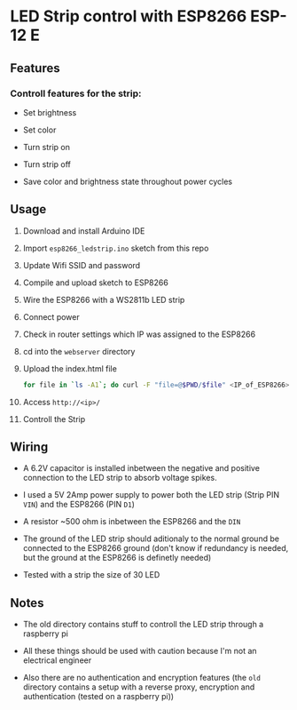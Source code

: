 # LED Strip control with ESP8266 ESP-12 E

## Features 

### Controll features for the strip:

* Set brightness

* Set color

* Turn strip on

* Turn strip off

* Save color and brightness state throughout power cycles

## Usage

1. Download and install Arduino IDE

2. Import `esp8266_ledstrip.ino` sketch from this repo

3. Update Wifi SSID and password

3. Compile and upload sketch to ESP8266

5. Wire the ESP8266 with a WS2811b LED strip

6. Connect power

7. Check in router settings which IP was assigned to the ESP8266

8. cd into the `webserver` directory

9. Upload the index.html file

	```bash
	for file in `ls -A1`; do curl -F "file=@$PWD/$file" <IP_of_ESP8266>/edit; done
	```

10. Access `http://<ip>/`

11. Controll the Strip

## Wiring

* A 6.2V capacitor is installed inbetween the negative and positive connection to the LED strip to absorb voltage spikes.


* I used a 5V 2Amp power supply to power both the LED strip (Strip PIN `VIN`)
 and the ESP8266 (PIN `D1`)
* A resistor ~500 ohm is inbetween the ESP8266 and the `DIN`

* The ground of the LED strip should aditionaly to the normal ground be connected to the ESP8266 ground (don't know if redundancy is needed, but the ground at the ESP8266 is definetly needed)

* Tested with a strip the size of 30 LED

## Notes

* The old directory contains stuff to controll the LED strip through a raspberry pi

* All these things should be used with caution because I'm not an electrical engineer

* Also there are no authentication and encryption features (the `old` directory contains a setup with a reverse proxy, encryption and authentication (tested on a raspberry pi))
